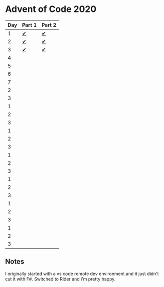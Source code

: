 # Advent of Code 2020

| Day | Part 1                                                                     | Part 2                                                                     |
| --- | -------------------------------------------------------------------------- | -------------------------------------------------------------------------- |
| 1   | [✔](https://github.com/alexanderwiebe/advent-of-code-2020/tree/day01part1) | [✔](https://github.com/alexanderwiebe/advent-of-code-2020/tree/day01part2) |
| 2   | [✔](https://github.com/alexanderwiebe/advent-of-code-2020/tree/day02part1) | [✔](https://github.com/alexanderwiebe/advent-of-code-2020/tree/day02part2) |
| 3   | [✔](https://github.com/alexanderwiebe/advent-of-code-2020/tree/day03part1) | [✔](https://github.com/alexanderwiebe/advent-of-code-2020/tree/day03part2) |
| 4   |                                                                            |                                                                            |
| 5   |                                                                            |                                                                            |
| 6   |                                                                            |                                                                            |
| 7   |                                                                            |                                                                            |
| 2   |                                                                            |                                                                            |
| 3   |                                                                            |                                                                            |
| 1   |                                                                            |                                                                            |
| 2   |                                                                            |                                                                            |
| 3   |                                                                            |                                                                            |
| 1   |                                                                            |                                                                            |
| 2   |                                                                            |                                                                            |
| 3   |                                                                            |                                                                            |
| 1   |                                                                            |                                                                            |
| 2   |                                                                            |                                                                            |
| 3   |                                                                            |                                                                            |
| 1   |                                                                            |                                                                            |
| 2   |                                                                            |                                                                            |
| 3   |                                                                            |                                                                            |
| 1   |                                                                            |                                                                            |
| 2   |                                                                            |                                                                            |
| 3   |                                                                            |                                                                            |
| 1   |                                                                            |                                                                            |
| 2   |                                                                            |                                                                            |
| 3   |                                                                            |                                                                            |

## Notes

I originally started with a vs code remote dev environment and it just didn't cut it with F#. Switched to Rider and i'm pretty happy.
